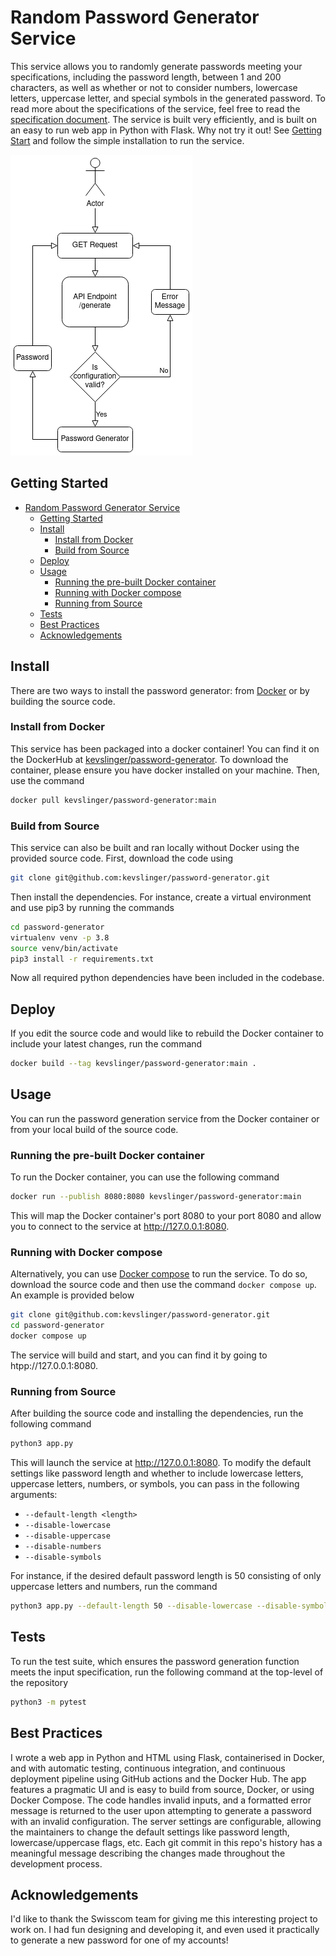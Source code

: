 # Random Password Generator Service

This service allows you to randomly generate passwords meeting your specifications, including the password length, between 1 and 200 characters, as well as whether or not to consider numbers, lowercase letters, uppercase letter, and special symbols in the generated password.
To read more about the specifications of the service, feel free to read the [specification document](Python%20Assessment.pdf).
The service is built very efficiently, and is built on an easy to run web app in Python with Flask.
Why not try it out! See [Getting Start](#getting-started) and follow the simple installation to run the service.

![](workflow_diagram.png)

## Getting Started

- [Random Password Generator Service](#random-password-generator-service)
  - [Getting Started](#getting-started)
  - [Install](#install)
    - [Install from Docker](#install-from-docker)
    - [Build from Source](#build-from-source)
  - [Deploy](#deploy)
  - [Usage](#usage)
    - [Running the pre-built Docker container](#running-the-pre-built-docker-container)
    - [Running with Docker compose](#running-with-docker-compose)
    - [Running from Source](#running-from-source)
  - [Tests](#tests)
  - [Best Practices](#best-practices)
  - [Acknowledgements](#acknowledgements)

## Install

There are two ways to install the password generator: from [Docker](https://www.docker.com) or by building the source code.

### Install from Docker 

This service has been packaged into a docker container! 
You can find it on the DockerHub at [kevslinger/password-generator](https://hub.docker.com/repository/docker/kevslinger/password-generator).
To download the container, please ensure you have docker installed on your machine.
Then, use the command

```bash
docker pull kevslinger/password-generator:main
```

### Build from Source

This service can also be built and ran locally without Docker using the provided source code.
First, download the code using

```bash
git clone git@github.com:kevslinger/password-generator.git
```

Then install the dependencies.
For instance, create a virtual environment and use pip3 by running the commands
```bash
cd password-generator
virtualenv venv -p 3.8
source venv/bin/activate
pip3 install -r requirements.txt
```

Now all required python dependencies have been included in the codebase.

## Deploy

If you edit the source code and would like to rebuild the Docker container to include your latest changes, run the command

```bash
docker build --tag kevslinger/password-generator:main .
```

## Usage

You can run the password generation service from the Docker container or from your local build of the source code.

### Running the pre-built Docker container

To run the Docker container, you can use the following command
```bash
docker run --publish 8080:8080 kevslinger/password-generator:main
```

This will map the Docker container's port 8080 to your port 8080 and allow you to connect to the service at http://127.0.0.1:8080.

### Running with Docker compose

Alternatively, you can use [Docker compose](https://docs.docker.com/compose/) to run the service.
To do so, download the source code and then use the command `docker compose up`.
An example is provided below

```bash
git clone git@github.com:kevslinger/password-generator.git
cd password-generator
docker compose up
```

The service will build and start, and you can find it by going to htpp://127.0.0.1:8080.

### Running from Source
After building the source code and installing the dependencies, run the following command

```bash
python3 app.py
```

This will launch the service at http://127.0.0.1:8080. To modify the default settings like password length and whether to include lowercase letters, uppercase letters, numbers, or symbols, you can pass in the following arguments:

- `--default-length <length>`
- `--disable-lowercase`
- `--disable-uppercase`
- `--disable-numbers`
- `--disable-symbols`

For instance, if the desired default password length is 50 consisting of only uppercase letters and numbers, run the command

```bash
python3 app.py --default-length 50 --disable-lowercase --disable-symbols
```

## Tests

To run the test suite, which ensures the password generation function meets the input specification, run the following command at the top-level of the repository

```bash
python3 -m pytest
```

## Best Practices

I wrote a web app in Python and HTML using Flask, containerised in Docker, and with automatic testing, continuous integration, and continuous deployment pipeline using GitHub actions and the Docker Hub.
The app features a pragmatic UI and is easy to build from source, Docker, or using Docker Compose. 
The code handles invalid inputs, and a formatted error message is returned to the user upon attempting to generate a password with an invalid configuration.
The server settings are configurable, allowing the maintainers to change the default settings like password length, lowercase/uppercase flags, etc.
Each git commit in this repo's history has a meaningful message describing the changes made throughout the development process.


## Acknowledgements

I'd like to thank the Swisscom team for giving me this interesting project to work on.
I had fun designing and developing it, and even used it practically to generate a new password for one of my accounts!
